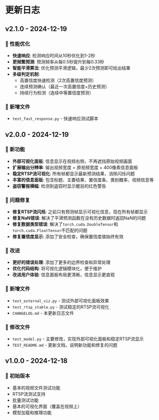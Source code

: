 # 更新日志

## v2.1.0 - 2024-12-19

### 🚀 性能优化
- **快速响应**: 检测响应时间从10秒优化到1-2秒
- **更频繁预测**: 预测频率从每0.5秒提升到每0.33秒
- **智能平滑算法**: 优化预测平滑逻辑，最少2次预测即可给出结果
- **多级判定机制**: 
  - 高置信度快速检测（2次高置信度预测）
  - 连续预测确认（最近一次高置信度+历史预测）
  - 持续行为检测（连续中等置信度预测）

### 📁 新增文件
- `test_fast_response.py` - 快速响应测试脚本

## v2.0.0 - 2024-12-19

### 🎉 新功能
- **外部可视化面板**: 信息显示在视频右侧，不再遮挡原始视频画面
- **扩展输出分辨率**: 输出视频宽度 = 原视频宽度 + 400像素信息面板
- **稳定RTSP流可视化**: 所有帧都显示最新预测结果，消除闪烁问题
- **丰富的信息面板**: 包含标题、主要结果、置信度条、类别概率、视频信息等
- **盗窃警报横幅**: 检测到盗窃时显示醒目的红色警告

### 🐛 问题修复
- **修复RTSP流闪烁**: 之前只有预测帧显示可视化信息，现在所有帧都显示
- **修复NaN错误**: 解决了平滑预测函数在没有历史数据时返回NaN的问题
- **修复数据类型错误**: 解决了`torch.cuda.DoubleTensor`和`torch.cuda.FloatTensor`不匹配的问题
- **修复置信度显示**: 添加了安全检查，确保置信度值始终有效

### 🔧 改进
- **更好的错误处理**: 添加了更多的边界检查和异常处理
- **优化代码结构**: 将可视化逻辑模块化，便于维护
- **改进用户体验**: 信息面板布局更清晰，信息显示更直观

### 📁 新增文件
- `test_external_viz.py` - 测试外部可视化面板效果
- `test_rtsp_stable.py` - 测试稳定的RTSP流可视化
- `CHANGELOG.md` - 本更新日志文件

### 🔄 修改文件
- `test_model.py` - 主要修改，实现外部可视化面板和稳定RTSP流显示
- `TEST_README.md` - 更新文档，说明新功能和修复的问题

## v1.0.0 - 2024-12-18

### 🎉 初始版本
- 基本的视频文件测试功能
- RTSP流测试支持
- 批量测试功能
- 基本的可视化界面（覆盖在视频上）
- 模型加载和推理功能 